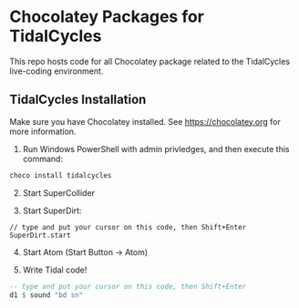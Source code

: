 # Chocolatey Packages for TidalCycles
This repo hosts code for all Chocolatey package related to the TidalCycles live-coding environment.

## TidalCycles Installation

Make sure you have Chocolatey installed. See https://chocolatey.org for more information.

1. Run Windows PowerShell with admin privledges, and then execute this command:

```bash
choco install tidalcycles
```

2. Start SuperCollider

3. Start SuperDirt:

```
// type and put your cursor on this code, then Shift+Enter
SuperDirt.start
```

4. Start Atom (Start Button -> Atom)

6. Write Tidal code!

```haskell
-- type and put your cursor on this code, then Shift+Enter
d1 $ sound "bd sn"
```

